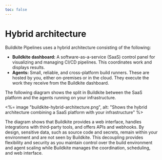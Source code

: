 ```yaml
---
toc: false
---
```


# Hybrid architecture

Buildkite Pipelines uses a hybrid architecture consisting of the following:

-   **Buildkite dashboard:** A software-as-a-service (SaaS) control panel for visualizing and managing CI/CD pipelines. This coordinates work and displays results.
-   **Agents:** Small, reliable, and cross-platform build runners. These are hosted by you, either on-premises or in the cloud. They execute the work they receive from the Buildkite dashboard.

The following diagram shows the split in Buildkite between the SaaS platform and the agents running on your infrastructure.

<%= image "buildkite-hybrid-architecture.png", alt: "Shows the hybrid architecture combining a SaaS platform with your infrastructure" %>

The diagram shows that Buildkite provides a web interface, handles integrations with third-party tools, and offers APIs and webhooks. By design, sensitive data, such as source code and secrets, remain within your environment and are not seen by Buildkite. This decoupling provides flexibility and security as you maintain control over the build environment and agent scaling while Buildkite manages the coordination, scheduling, and web interface.
